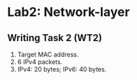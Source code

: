 # Lab2: Network-layer

## Writing Task 2 (WT2)

1. Target MAC address.
2. 6 IPv4 packets.
3. IPv4: 20 bytes; IPv6: 40 bytes.